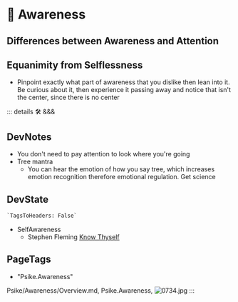 
# 💜 <psike>Awareness</psike>

## Differences between Awareness and Attention

## Equanimity from Selflessness

- Pinpoint exactly what part of awareness that you dislike then lean into it. Be curious about it, then experience it passing away and notice that isn't the center, since there is no center

::: details 🛠 <dev>&&&</dev>

## DevNotes

- You don't need to pay attention to look where you're going
- Tree mantra
    - You can hear the emotion of how you say tree, which increases emotion recognition therefore emotional regulation. Get science

## DevState

```py
`TagsToHeaders: False`
```

- SelfAwareness
    - Stephen Fleming [Know Thyself](https://metacoglab.org/people)

<h2>PageTags</h2>

- "Psike.Awareness"

Psike/Awareness/Overview.md, <dev>Psike.Awareness</dev>, ![0734.jpg](/PaperPhoto/0734.jpg)
:::
